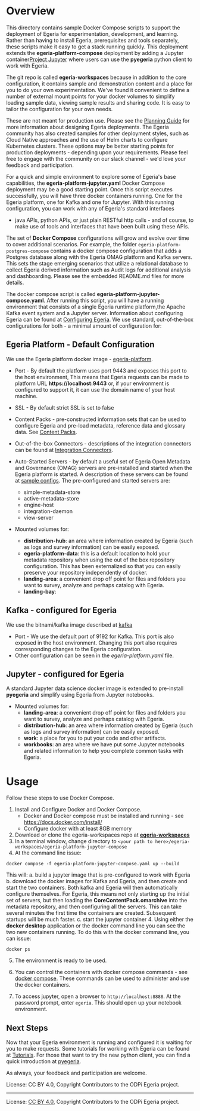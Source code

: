 <!-- SPDX-License-Identifier: CC-BY-4.0 -->
<!-- Copyright Contributors to the ODPi Egeria project. -->

# Overview
This directory contains sample Docker Compose scripts to support the deployment of Egeria for experimentation,
development, and learning. Rather than having to install Egeria, prerequisites and tools separately, these scripts make 
it easy to get a stack running quickly. This deployment extends the **egeria-platform-compose** deployment by adding a Jupyter 
container[Project Jupyter](https://jupyter.org/) where users can use the **pyegeria** python client to work with Egeria.

The git repo is called **egeria-workspaces** because in addition to the core configuration, it contains sample and demonstration content and a place for you
to do your own experimentation. We've found it convenient to define a number of external mount points for your
docker volumes to simplify loading sample data, viewing sample results and sharing code. It is easy to tailor the 
configuration for your own needs.

These are not meant for production use. Please see the [Planning Guide](https://egeria-project.org/guides/planning/)
for more information about designing Egeria deployments. The Egeria community has also created samples for other 
deployment styles, such as Cloud Native approaches and the use of Helm charts to configure Kubernetes clusters. These
options may be better starting points for production deployments - depending upon your requirements.
Please feel free to engage with the community on our slack channel - we'd love your feedback and participation.

For a quick and simple environment to explore some of Egeria's base capabilities, the **egeria-platform-jupyter.yaml**  Docker Compose
deployment may be a good starting point. Once this script executes successfully, you will have three docker containers running. 
One for the Egeria platform, one for Kafka and one for Jupyter. With this running configuration, you can work with any of Egeria's standard interfaces 
- java APIs, python APIs, or just plain RESTful http calls - and of course, to make use of tools and interfaces that have been built using these APIs.

The set of **Docker Compose** configurations will grow and evolve over time to cover additional scenarios. For example,
the folder `egeria-platform-postgres-compose` contains a docker compose configuration that adds a Postgres 
database along with the Egeria OMAG platform and Kafka servers. This sets the stage emerging scenarios that
utilize a relational database to collect Egeria derived information such as Audit logs for additional analysis and dashboarding.
Please see the embedded README.md files for more details.

The docker compose script is called **egeria-platform-jupyter-compose.yaml**. After running this script, you will have a running environment 
that consists of a single Egeria runtime platform,the Apache Kafka event system and a Jupyter server. Information about configuring 
Egeria can be found at [Configuring Egeria](https://egeria-project.org/guides/admin/configuring-the-omag-server-platform/). 
We use standard, out-of-the-box configurations for both - a minimal amount of configuration for:

## Egeria Platform - Default Configuration
We use the Egeria platform docker image - [egeria-platform](https://hub.docker.com/r/odpi/egeria-platform).

* Port - By default the platform uses port 9443 and exposes this port to the host environment, This means that Egeria requests
can be made to platform URL **https://localhost:9443** or, if your environment is configured to support it, it can use 
the domain name of your host machine. 
* SSL - By default strict SSL is set to false 
* Content Packs - pre-constructed information sets that can be used to configure Egeria and pre-load metadata, reference data and glossary data. See [Content Packs](https://egeria-project.org/content-packs/).
* Out-of-the-box Connectors - descriptions of the integration connectors can be found at [Integration Connectors](https://egeria-project.org/connectors/).

* Auto-Started Servers - by default a useful set of Egeria Open Metadata and Governance (OMAG) servers are pre-installed
and started when the Egeria platform is started.  A description of these servers can be found at [sample configs](open-metadata-resources/open-metadata-deployment/sample-configs/README.md).
The pre-configured and started servers are:

  * simple-metadata-store
  * active-metadata-store
  * engine-host
  * integration-daemon
  * view-server
  
   
* Mounted volumes for:
    * **distribution-hub**: an area where information created by Egeria (such as logs and survey information) can be easily exposed.
    * **egeria-platform-data**: this is a default location to hold your metadata repository when using the out of the box repository configuration. This has been externalized so that you can easily preserve your repository independently of docker.
    * **landing-area**: a convenient drop off point for files and folders you want to survey, analyze and perhaps catalog with Egeria.
    * **landing-bay**: 
  
    

## Kafka - configured for Egeria
We use the bitnami/kafka image described at [kafka](https://hub.docker.com/r/bitnami/kafka)
* Port - We use the default port of 9192 for Kafka. This port is also exposed in the host environment. Changing this port also requires corresponding changes to the Egeria configuration.
* Other configuration can be seen in the *egeria-platform.yaml* file. 

## Jupyter - configured for Egeria
A standard Jupyter data science docker image is extended to pre-install **pyegeria** and simplify using Egeria from Jupyter notebooks.
* Mounted volumes for:
    * **landing-area**: a convenient drop off point for files and folders you want to survey, analyze and perhaps catalog with Egeria.
    * **distribution-hub**: an area where information created by Egeria (such as logs and survey information) can be easily exposed.
    * **work**: a place for you to put your code and other artifacts.
    * **workbooks**: an area where we have put some Jupyter notebooks and related information to help you complete common tasks with Egeria. 

# Usage
Follow these steps to use Docker Compose.

1. Install and Configure Docker and Docker Compose. 
   * Docker and Docker compose must be installed and running - see https://docs.docker.com/install/
   * Configure docker with at least 8GB memory
2. Download or clone the egeria-workspaces repo at [**egeria-workspaces**](https://github.com/odpi/egeria-workspaces.git)
3. In a terminal window, change directory to `<your path to here>/egeria-workspaces/egeria-platform-jupyter-compose`
4. At the command line issue:

  `docker compose -f egeria-platform-jupyter-compose.yaml up --build`

This will:
    a. build a jupyter image that is pre-configured to work with Egeria
    b. download the docker images for Kafka and Egeria, and then create and start the two containers. Both kafka and Egeria will then automatically configure themselves. 
For Egeria, this means not only starting up the initial set of servers, but then loading the **CoreContentPack.omarchive** into the metadata repository, and then configuring all the servers. This can take several minutes the first time the containers are created. Subsequent startups will be much faster.
    c. start the jupyter container
4. Using either the **docker desktop** application or the docker command line you can see the two new containers running. To do this with the docker command line, you can issue:

`docker ps`

5. The environment is ready to be used. 

6. You can control the containers with docker compose commands - see [docker compose](https://docs.docker.com/reference/cli/docker/compose/). These commands can be used to administer and use the docker containers.
7. To access jupyter, open a browser to `http://localhost:8888`. At the password prompt, enter `egeria`. This should open up your notebook environment.

## Next Steps

Now that your Egeria environment is running and configured it is waiting for you to make requests. 
Some tutorials for working with Egeria can be found at [Tutorials](https://egeria-project.org/education/tutorials/). For those that want to try the new python client, you can find a quick introduction at [pyegeria](https://getting-started-with-egeria.pdr-associates.com/recipe-6-charming-python.html). 

As always, your feedback and participation are welcome. 


License: CC BY 4.0, Copyright Contributors to the ODPi Egeria project.
   





----
License: [CC BY 4.0](https://creativecommons.org/licenses/by/4.0/),
Copyright Contributors to the ODPi Egeria project.
